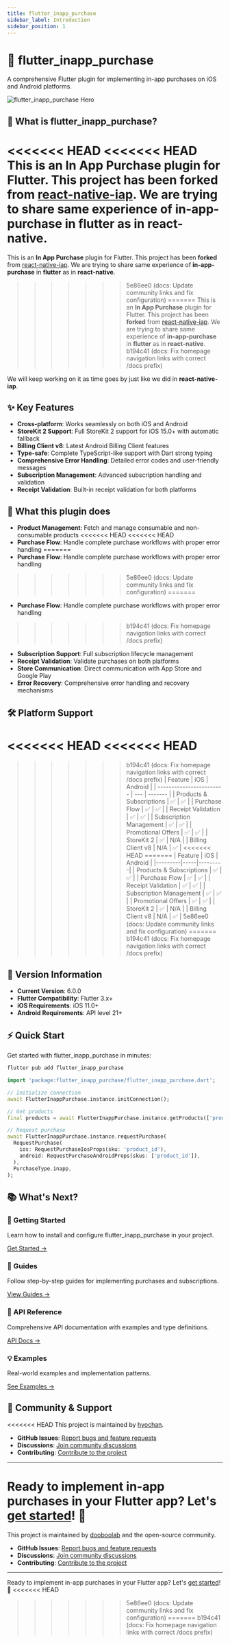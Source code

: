 ```yaml
---
title: flutter_inapp_purchase
sidebar_label: Introduction
sidebar_position: 1
---
```


# 🛒 flutter_inapp_purchase

A comprehensive Flutter plugin for implementing in-app purchases on iOS and Android platforms.

<div style={{textAlign: 'center', margin: '2rem 0'}}>
  <img src="/img/hero.png" alt="flutter_inapp_purchase Hero" style={{maxWidth: '100%', height: 'auto'}} />
</div>

## 🚀 What is flutter_inapp_purchase?

<<<<<<< HEAD
<<<<<<< HEAD
This is an **In App Purchase** plugin for Flutter. This project has been **forked** from [react-native-iap](https://github.com/hyochan/react-native-iap). We are trying to share same experience of **in-app-purchase** in **flutter** as in **react-native**.
=======
This is an **In App Purchase** plugin for Flutter. This project has been **forked** from [react-native-iap](https://github.com/dooboolab/react-native-iap). We are trying to share same experience of **in-app-purchase** in **flutter** as in **react-native**.
>>>>>>> 5e86ee0 (docs: Update community links and fix configuration)
=======
This is an **In App Purchase** plugin for Flutter. This project has been **forked** from [react-native-iap](https://github.com/hyochan/react-native-iap). We are trying to share same experience of **in-app-purchase** in **flutter** as in **react-native**.
>>>>>>> b194c41 (docs: Fix homepage navigation links with correct /docs prefix)

We will keep working on it as time goes by just like we did in **react-native-iap**.

## ✨ Key Features

- **Cross-platform**: Works seamlessly on both iOS and Android
- **StoreKit 2 Support**: Full StoreKit 2 support for iOS 15.0+ with automatic fallback
- **Billing Client v8**: Latest Android Billing Client features
- **Type-safe**: Complete TypeScript-like support with Dart strong typing
- **Comprehensive Error Handling**: Detailed error codes and user-friendly messages
- **Subscription Management**: Advanced subscription handling and validation
- **Receipt Validation**: Built-in receipt validation for both platforms

## 🎯 What this plugin does

- **Product Management**: Fetch and manage consumable and non-consumable products
<<<<<<< HEAD
<<<<<<< HEAD
- **Purchase Flow**: Handle complete purchase workflows with proper error handling
=======
- **Purchase Flow**: Handle complete purchase workflows with proper error handling  
>>>>>>> 5e86ee0 (docs: Update community links and fix configuration)
=======
- **Purchase Flow**: Handle complete purchase workflows with proper error handling
>>>>>>> b194c41 (docs: Fix homepage navigation links with correct /docs prefix)
- **Subscription Support**: Full subscription lifecycle management
- **Receipt Validation**: Validate purchases on both platforms
- **Store Communication**: Direct communication with App Store and Google Play
- **Error Recovery**: Comprehensive error handling and recovery mechanisms

## 🛠️ Platform Support

<<<<<<< HEAD
<<<<<<< HEAD
=======
>>>>>>> b194c41 (docs: Fix homepage navigation links with correct /docs prefix)
| Feature                  | iOS | Android |
| ------------------------ | --- | ------- |
| Products & Subscriptions | ✅  | ✅      |
| Purchase Flow            | ✅  | ✅      |
| Receipt Validation       | ✅  | ✅      |
| Subscription Management  | ✅  | ✅      |
| Promotional Offers       | ✅  | ✅      |
| StoreKit 2               | ✅  | N/A     |
| Billing Client v8        | N/A | ✅      |
<<<<<<< HEAD
=======
| Feature | iOS | Android |
|---------|-----|---------|
| Products & Subscriptions | ✅ | ✅ |
| Purchase Flow | ✅ | ✅ |
| Receipt Validation | ✅ | ✅ |
| Subscription Management | ✅ | ✅ |
| Promotional Offers | ✅ | ✅ |
| StoreKit 2 | ✅ | N/A |
| Billing Client v8 | N/A | ✅ |
>>>>>>> 5e86ee0 (docs: Update community links and fix configuration)
=======
>>>>>>> b194c41 (docs: Fix homepage navigation links with correct /docs prefix)

## 🔄 Version Information

- **Current Version**: 6.0.0
- **Flutter Compatibility**: Flutter 3.x+
- **iOS Requirements**: iOS 11.0+
- **Android Requirements**: API level 21+

## ⚡ Quick Start

Get started with flutter_inapp_purchase in minutes:

```bash
flutter pub add flutter_inapp_purchase
```

```dart
import 'package:flutter_inapp_purchase/flutter_inapp_purchase.dart';

// Initialize connection
await FlutterInappPurchase.instance.initConnection();

// Get products
final products = await FlutterInappPurchase.instance.getProducts(['product_id']);

// Request purchase
await FlutterInappPurchase.instance.requestPurchase(
  RequestPurchase(
    ios: RequestPurchaseIosProps(sku: 'product_id'),
    android: RequestPurchaseAndroidProps(skus: ['product_id']),
  ),
  PurchaseType.inapp,
);
```

## 📚 What's Next?

<div className="grid grid-cols-1 md:grid-cols-2 gap-4 my-8">
  <div className="card">
    <div className="card-body">
      <h3>🏁 Getting Started</h3>
      <p>Learn how to install and configure flutter_inapp_purchase in your project.</p>
      <a href="/getting-started/installation" className="button button--primary">Get Started →</a>
    </div>
  </div>
  
  <div className="card">
    <div className="card-body">
      <h3>📖 Guides</h3>
      <p>Follow step-by-step guides for implementing purchases and subscriptions.</p>
      <a href="/guides/basic-setup" className="button button--secondary">View Guides →</a>
    </div>
  </div>
  
  <div className="card">
    <div className="card-body">
      <h3>🔧 API Reference</h3>
      <p>Comprehensive API documentation with examples and type definitions.</p>
      <a href="/api/flutter-inapp-purchase" className="button button--secondary">API Docs →</a>
    </div>
  </div>
  
  <div className="card">
    <div className="card-body">
      <h3>💡 Examples</h3>
      <p>Real-world examples and implementation patterns.</p>
      <a href="/examples/basic-purchase" className="button button--secondary">See Examples →</a>
    </div>
  </div>
</div>

## 🤝 Community & Support

<<<<<<< HEAD
This project is maintained by [hyochan](https://github.com/hyochan).

- **GitHub Issues**: [Report bugs and feature requests](https://github.com/hyochan/flutter_inapp_purchase/issues)
- **Discussions**: [Join community discussions](https://github.com/hyochan/flutter_inapp_purchase/discussions)
- **Contributing**: [Contribute to the project](https://github.com/hyochan/flutter_inapp_purchase/blob/main/CONTRIBUTING.md)

---

Ready to implement in-app purchases in your Flutter app? Let's [get started](/getting-started/installation)! 🚀
=======
This project is maintained by [dooboolab](https://github.com/dooboolab) and the open-source community.

- **GitHub Issues**: [Report bugs and feature requests](https://github.com/hyochan/flutter_inapp_purchase/issues)
- **Discussions**: [Join community discussions](https://github.com/hyochan/flutter_inapp_purchase/discussions)
- **Contributing**: [Contribute to the project](https://github.com/hyochan/flutter_inapp_purchase/blob/main/CONTRIBUTING.md)

---

Ready to implement in-app purchases in your Flutter app? Let's [get started](/getting-started/installation)! 🚀
<<<<<<< HEAD
>>>>>>> 5e86ee0 (docs: Update community links and fix configuration)
=======
>>>>>>> b194c41 (docs: Fix homepage navigation links with correct /docs prefix)
